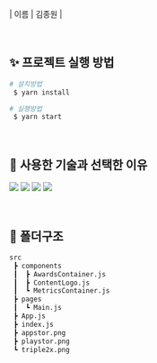 | 이름 | 김종원 |

<br>

## ✨ 프로젝트 실행 방법

```bash
# 설치방법
 $ yarn install

# 실행방법
 $ yarn start
```

<br>

## 📝 사용한 기술과 선택한 이유
<p>
  <img src="https://img.shields.io/badge/-JavaScript-%23F7DF1C?style=for-the-badge&logo=javascript&logoColor=000000&labelColor=%23FFCE5A&color=%23FFCE5A">
  <img src="https://img.shields.io/badge/-React-222222?style=for-the-badge&logo=react">
  <img src="https://img.shields.io/badge/-Git-F05032?style=for-the-badge&logo=git&logoColor=ffffff">
  <img src="https://user-images.githubusercontent.com/73818206/176097620-fd66a357-2bb3-41d3-ab8a-0d779fa49e39.svg">
</p>
<br>

## 📝 폴더구조

```bash
src
 ┣ components
 ┃  ┣ AwardsContainer.js
 ┃  ┣ ContentLogo.js
 ┃  ┗ MetricsContainer.js
 ┣ pages
 ┃  ┗ Main.js
 ┣ App.js
 ┣ index.js
 ┣ appstor.png
 ┣ playstor.png
 ┗ triple2x.png

```
